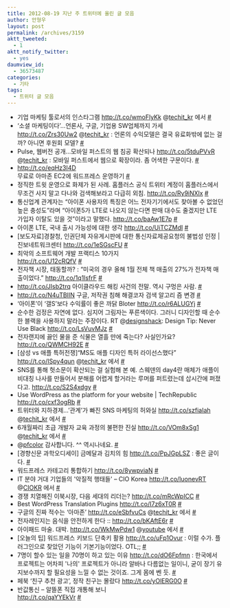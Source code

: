 ```yaml
---
title: 2012-08-19 지난 주 트위터에 올린 글 모음
author: 안형우
layout: post
permalink: /archives/3159
aktt_tweeted:
  - 1
aktt_notify_twitter:
  - yes
daumview_id:
  - 36573487
categories:
  - 기타
tags:
  - 트위터 글 모음
---
```

<ul class="aktt_tweet_digest">
  <li>
    기업 마케팅 툴로서의 인스타그램 <a href="http://t.co/wmoFlyKk" rel="nofollow">http://t.co/wmoFlyKk</a> @<a href="http://twitter.com/techit_kr" class="aktt_username">techit_kr</a> 에서 <a href="http://twitter.com/mytory/statuses/234820969733185536" class="aktt_tweet_time">#</a>
  </li>
  <li>
    ‘소셜 마케팅이다’…언론사, 구글, 기업용 SW업체까지 가세 <a href="http://t.co/Zrs30Uw2" rel="nofollow">http://t.co/Zrs30Uw2</a> @<a href="http://twitter.com/techit_kr" class="aktt_username">techit_kr</a> : 언론의 수익모델은 결국 유료화밖에 없는 걸까? 아니면 후원회 모델? <a href="http://twitter.com/mytory/statuses/234824585403588608" class="aktt_tweet_time">#</a>
  </li>
  <li>
    Pulse, 웹버전 공개…모바일 퍼스트의 웹 침공 확산되나 <a href="http://t.co/5tduPVvR" rel="nofollow">http://t.co/5tduPVvR</a> @<a href="http://twitter.com/techit_kr" class="aktt_username">techit_kr</a> : 모바일 퍼스트에서 웹으로 확장이라. 좀 어색한 구문이다. <a href="http://twitter.com/mytory/statuses/234825275349815297" class="aktt_tweet_time">#</a>
  </li>
  <li>
    <a href="http://t.co/eqHz3I4D" rel="nofollow">http://t.co/eqHz3I4D</a><br /> 무료로 아마존 EC2에 워드프레스 운영하기 <a href="http://twitter.com/mytory/statuses/234898364196589568" class="aktt_tweet_time">#</a>
  </li>
  <li>
    정직한 트윗 운영으로 화제가 된 사례. 홈플러스 공식 트위터 계정이 홈플러스에서 무조건 사지 말고 다나와 검색해보라고 다급히 외침. <a href="http://t.co/Ry9iNXlx" rel="nofollow">http://t.co/Ry9iNXlx</a> <a href="http://twitter.com/mytory/statuses/234899649624940545" class="aktt_tweet_time">#</a>
  </li>
  <li>
    통신업계 관계자는 “아이폰 사용자의 특징은 어느 전자기기에서도 찾아볼 수 없었던 높은 충성도”라며 “아이폰5가 LTE로 나오지 않는다면 판매 대수도 줄겠지만 LTE 가입자 이탈도 있을 것”이라고 말했다. <a href="http://t.co/baAw1E7p" rel="nofollow">http://t.co/baAw1E7p</a> <a href="http://twitter.com/mytory/statuses/234901380576464896" class="aktt_tweet_time">#</a>
  </li>
  <li>
    아이폰 LTE, 국내 출시 가능성에 대한 생각 <a href="http://t.co/UiTCZMdI" rel="nofollow">http://t.co/UiTCZMdI</a> <a href="http://twitter.com/mytory/statuses/234905694220984321" class="aktt_tweet_time">#</a>
  </li>
  <li>
    [보도자료]경찰청, 인권단체 자유게시판에 대한 통신자료제공요청의 불법성 인정 | 진보네트워크센터 <a href="http://t.co/1eSGscFU" rel="nofollow">http://t.co/1eSGscFU</a> <a href="http://twitter.com/mytory/statuses/234911624400601088" class="aktt_tweet_time">#</a>
  </li>
  <li>
    최악의 소프트웨어 개발 프랙티스 10가지<br /> <a href="http://t.co/U12cRQfV" rel="nofollow">http://t.co/U12cRQfV</a> <a href="http://twitter.com/mytory/statuses/235073106853634048" class="aktt_tweet_time">#</a>
  </li>
  <li>
    전자책 시장, 태동할까? : “미국의 경우 올해 1월 전체 책 매출의 27%가 전자책 매출이었다.” <a href="http://t.co/1q1lsfrF" rel="nofollow">http://t.co/1q1lsfrF</a> <a href="http://twitter.com/mytory/statuses/235142311321935872" class="aktt_tweet_time">#</a>
  </li>
  <li>
    <a href="http://t.co/JIsb2trq" rel="nofollow">http://t.co/JIsb2trq</a> 아이클라우드 해킹 사건의 전말. 역시 구멍은 사람. <a href="http://twitter.com/mytory/statuses/235144072438878210" class="aktt_tweet_time">#</a>
  </li>
  <li>
    <a href="http://t.co/N4uTBIIN" rel="nofollow">http://t.co/N4uTBIIN</a> 구글, 저작권 침해 해결코자 검색 알고리 즘 변경 <a href="http://twitter.com/mytory/statuses/235148756385939456" class="aktt_tweet_time">#</a>
  </li>
  <li>
    ‘아이폰’이 ‘갤S’보다 수익률이 좋은 까닭 Bloter <a href="http://t.co/r6ALUGYj" rel="nofollow">http://t.co/r6ALUGYj</a> <a href="http://twitter.com/mytory/statuses/235193332689690624" class="aktt_tweet_time">#</a>
  </li>
  <li>
    순수한 검정은 자연에 없다. 심지어 그림자는 푸른색이다. 그러니 디자인할 때 순수한 블랙을 사용하지 말라는 주장이다. RT @<a href="http://twitter.com/designshack" class="aktt_username">designshack</a>: Design Tip: Never Use Black <a href="http://t.co/LsVuvMJz" rel="nofollow">http://t.co/LsVuvMJz</a> <a href="http://twitter.com/mytory/statuses/235420011265658880" class="aktt_tweet_time">#</a>
  </li>
  <li>
    전자랜지에 끓인 물을 준 식물은 열흘 만에 죽는다? 사실인가요? <a href="http://t.co/QWMCH92E" rel="nofollow">http://t.co/QWMCH92E</a> <a href="http://twitter.com/mytory/statuses/235428617386074113" class="aktt_tweet_time">#</a>
  </li>
  <li>
    [삼성 vs 애플 특허전쟁]“MS도 애플 디자인 특허 라이선스했다” <a href="http://t.co/ISpy4qun" rel="nofollow">http://t.co/ISpy4qun</a> @<a href="http://twitter.com/techit_kr" class="aktt_username">techit_kr</a> 에서 <a href="http://twitter.com/mytory/statuses/235553633322819585" class="aktt_tweet_time">#</a>
  </li>
  <li>
    SNS를 통해 헛소문이 확산되는 걸 실험해 본 예. 스웨덴의 day4란 매체가 애플이 비대칭 나사를 만들어서 분해를 어렵게 할거라는 루머를 퍼트렸는데 삽시간에 퍼졌다고. <a href="http://t.co/S2S4xdgy" rel="nofollow">http://t.co/S2S4xdgy</a> <a href="http://twitter.com/mytory/statuses/235556596015566848" class="aktt_tweet_time">#</a>
  </li>
  <li>
    Use WordPress as the platform for your website | TechRepublic <a href="http://t.co/cxf3ogRb" rel="nofollow">http://t.co/cxf3ogRb</a> <a href="http://twitter.com/mytory/statuses/235730420602392576" class="aktt_tweet_time">#</a>
  </li>
  <li>
    트위터와 지하경제…’관계’가 빠진 SNS 마케팅의 허와실 <a href="http://t.co/szfiaIah" rel="nofollow">http://t.co/szfiaIah</a> @<a href="http://twitter.com/techit_kr" class="aktt_username">techit_kr</a> 에서 <a href="http://twitter.com/mytory/statuses/235761785179877376" class="aktt_tweet_time">#</a>
  </li>
  <li>
    6개월짜리 초급 개발자 교육 과정의 불편한 진실 <a href="http://t.co/VOm8xSg1" rel="nofollow">http://t.co/VOm8xSg1</a> @<a href="http://twitter.com/techit_kr" class="aktt_username">techit_kr</a> 에서 <a href="http://twitter.com/mytory/statuses/235770845274972161" class="aktt_tweet_time">#</a>
  </li>
  <li>
    @<a href="http://twitter.com/pfcolor" class="aktt_username">pfcolor</a> 감사합니다. ^^ 역시나네요. <a href="http://twitter.com/mytory/statuses/235773000396443649" class="aktt_tweet_time">#</a>
  </li>
  <li>
    [경향신문 과학오디세이] 금메달과 김치의 힘 <a href="http://t.co/PpJGpLSZ" rel="nofollow">http://t.co/PpJGpLSZ</a> : 좋은 글이다. <a href="http://twitter.com/mytory/statuses/235774907059937280" class="aktt_tweet_time">#</a>
  </li>
  <li>
    워드프레스 카테고리 통합하기 <a href="http://t.co/8ywpviaN" rel="nofollow">http://t.co/8ywpviaN</a> <a href="http://twitter.com/mytory/statuses/235878040817778688" class="aktt_tweet_time">#</a>
  </li>
  <li>
    IT 분야 거대 기업들의 '악질적 행태들' &#8211; CIO Korea <a href="http://t.co/IuonevRT" rel="nofollow">http://t.co/IuonevRT</a> @<a href="http://twitter.com/CIOKR" class="aktt_username">CIOKR</a> 에서 <a href="http://twitter.com/mytory/statuses/236042035805712384" class="aktt_tweet_time">#</a>
  </li>
  <li>
    경쟁 치열해진 이북시장, 다음 세대의 리더는? <a href="http://t.co/mRcWpICC" rel="nofollow">http://t.co/mRcWpICC</a> <a href="http://twitter.com/mytory/statuses/236226291169370112" class="aktt_tweet_time">#</a>
  </li>
  <li>
    Best WordPress Translation Plugins <a href="http://t.co/I7z6xT0R" rel="nofollow">http://t.co/I7z6xT0R</a> <a href="http://twitter.com/mytory/statuses/236338522943012864" class="aktt_tweet_time">#</a>
  </li>
  <li>
    구글의 진짜 적수는 ‘아마존’ <a href="http://t.co/eSbfvuCs" rel="nofollow">http://t.co/eSbfvuCs</a> @<a href="http://twitter.com/techit_kr" class="aktt_username">techit_kr</a> 에서 <a href="http://twitter.com/mytory/statuses/236689097949859841" class="aktt_tweet_time">#</a>
  </li>
  <li>
    전자레인지는 음식을 안전하게 한다 :: <a href="http://t.co/bKAftE6r" rel="nofollow">http://t.co/bKAftE6r</a> <a href="http://twitter.com/mytory/statuses/236806679877009408" class="aktt_tweet_time">#</a>
  </li>
  <li>
    아이패드 마술. 대박. <a href="http://t.co/WkMwPdw1" rel="nofollow">http://t.co/WkMwPdw1</a> @<a href="http://twitter.com/youtube" class="aktt_username">youtube</a> 에서 <a href="http://twitter.com/mytory/statuses/236999355016552448" class="aktt_tweet_time">#</a>
  </li>
  <li>
    [오늘의 팁] 워드프레스 키보드 단축키 활용 <a href="http://t.co/uFp1Ovur" rel="nofollow">http://t.co/uFp1Ovur</a> : 이럴 수가. 플러그인으로 찾았던 기능이 기본기능이었다. OTL;; <a href="http://twitter.com/mytory/statuses/237163155032252416" class="aktt_tweet_time">#</a>
  </li>
  <li>
    7명이 할수 있는 일을 70명이 하고 있는 이유 <a href="http://t.co/dO6Fpfmn" rel="nofollow">http://t.co/dO6Fpfmn</a> : 한국에서 프로젝트는 어차피 '나의' 프로젝트가 아니라 알바나 다름없는 일이니, 굳이 장기 유지보수까지 할 필요성을 느낄 수 없는 것이죠. 그게 몸에 벤 듯. <a href="http://twitter.com/mytory/statuses/237191359017144320" class="aktt_tweet_time">#</a>
  </li>
  <li>
    페북 ‘친구 추천 광고’, 정작 친구는 몰랐다 <a href="http://t.co/yOlERG0O" rel="nofollow">http://t.co/yOlERG0O</a> <a href="http://twitter.com/mytory/statuses/237223204735815680" class="aktt_tweet_time">#</a>
  </li>
  <li>
    반값통신 &#8211; 알뜰폰 직접 개통해 보니<br /> <a href="http://t.co/qaYYEkVr" rel="nofollow">http://t.co/qaYYEkVr</a> <a href="http://twitter.com/mytory/statuses/237230807490629632" class="aktt_tweet_time">#</a>
  </li>
</ul>